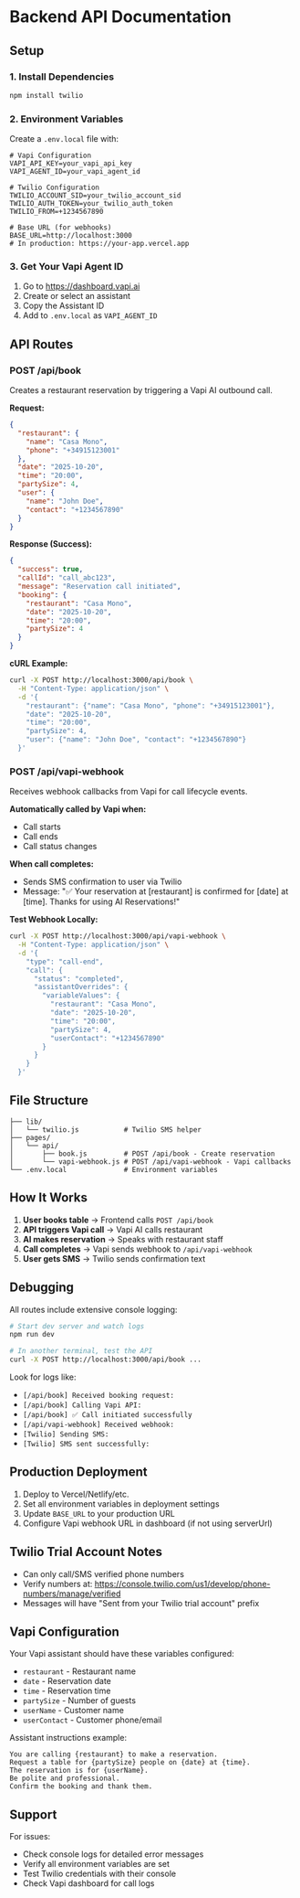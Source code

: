 # Backend API Documentation

## Setup

### 1. Install Dependencies

```bash
npm install twilio
```

### 2. Environment Variables

Create a `.env.local` file with:

```env
# Vapi Configuration
VAPI_API_KEY=your_vapi_api_key
VAPI_AGENT_ID=your_vapi_agent_id

# Twilio Configuration
TWILIO_ACCOUNT_SID=your_twilio_account_sid
TWILIO_AUTH_TOKEN=your_twilio_auth_token
TWILIO_FROM=+1234567890

# Base URL (for webhooks)
BASE_URL=http://localhost:3000
# In production: https://your-app.vercel.app
```

### 3. Get Your Vapi Agent ID

1. Go to https://dashboard.vapi.ai
2. Create or select an assistant
3. Copy the Assistant ID
4. Add to `.env.local` as `VAPI_AGENT_ID`

## API Routes

### POST /api/book

Creates a restaurant reservation by triggering a Vapi AI outbound call.

**Request:**
```json
{
  "restaurant": {
    "name": "Casa Mono",
    "phone": "+34915123001"
  },
  "date": "2025-10-20",
  "time": "20:00",
  "partySize": 4,
  "user": {
    "name": "John Doe",
    "contact": "+1234567890"
  }
}
```

**Response (Success):**
```json
{
  "success": true,
  "callId": "call_abc123",
  "message": "Reservation call initiated",
  "booking": {
    "restaurant": "Casa Mono",
    "date": "2025-10-20",
    "time": "20:00",
    "partySize": 4
  }
}
```

**cURL Example:**
```bash
curl -X POST http://localhost:3000/api/book \
  -H "Content-Type: application/json" \
  -d '{
    "restaurant": {"name": "Casa Mono", "phone": "+34915123001"},
    "date": "2025-10-20",
    "time": "20:00",
    "partySize": 4,
    "user": {"name": "John Doe", "contact": "+1234567890"}
  }'
```

### POST /api/vapi-webhook

Receives webhook callbacks from Vapi for call lifecycle events.

**Automatically called by Vapi when:**
- Call starts
- Call ends
- Call status changes

**When call completes:**
- Sends SMS confirmation to user via Twilio
- Message: "✅ Your reservation at [restaurant] is confirmed for [date] at [time]. Thanks for using AI Reservations!"

**Test Webhook Locally:**
```bash
curl -X POST http://localhost:3000/api/vapi-webhook \
  -H "Content-Type: application/json" \
  -d '{
    "type": "call-end",
    "call": {
      "status": "completed",
      "assistantOverrides": {
        "variableValues": {
          "restaurant": "Casa Mono",
          "date": "2025-10-20",
          "time": "20:00",
          "partySize": 4,
          "userContact": "+1234567890"
        }
      }
    }
  }'
```

## File Structure

```
├── lib/
│   └── twilio.js           # Twilio SMS helper
├── pages/
│   └── api/
│       ├── book.js         # POST /api/book - Create reservation
│       └── vapi-webhook.js # POST /api/vapi-webhook - Vapi callbacks
└── .env.local              # Environment variables
```

## How It Works

1. **User books table** → Frontend calls `POST /api/book`
2. **API triggers Vapi call** → Vapi AI calls restaurant
3. **AI makes reservation** → Speaks with restaurant staff
4. **Call completes** → Vapi sends webhook to `/api/vapi-webhook`
5. **User gets SMS** → Twilio sends confirmation text

## Debugging

All routes include extensive console logging:

```bash
# Start dev server and watch logs
npm run dev

# In another terminal, test the API
curl -X POST http://localhost:3000/api/book ...
```

Look for logs like:
- `[/api/book] Received booking request:`
- `[/api/book] Calling Vapi API:`
- `[/api/book] ✅ Call initiated successfully`
- `[/api/vapi-webhook] Received webhook:`
- `[Twilio] Sending SMS:`
- `[Twilio] SMS sent successfully:`

## Production Deployment

1. Deploy to Vercel/Netlify/etc.
2. Set all environment variables in deployment settings
3. Update `BASE_URL` to your production URL
4. Configure Vapi webhook URL in dashboard (if not using serverUrl)

## Twilio Trial Account Notes

- Can only call/SMS verified phone numbers
- Verify numbers at: https://console.twilio.com/us1/develop/phone-numbers/manage/verified
- Messages will have "Sent from your Twilio trial account" prefix

## Vapi Configuration

Your Vapi assistant should have these variables configured:
- `restaurant` - Restaurant name
- `date` - Reservation date
- `time` - Reservation time  
- `partySize` - Number of guests
- `userName` - Customer name
- `userContact` - Customer phone/email

Assistant instructions example:
```
You are calling {restaurant} to make a reservation.
Request a table for {partySize} people on {date} at {time}.
The reservation is for {userName}.
Be polite and professional.
Confirm the booking and thank them.
```

## Support

For issues:
- Check console logs for detailed error messages
- Verify all environment variables are set
- Test Twilio credentials with their console
- Check Vapi dashboard for call logs
